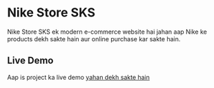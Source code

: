 # Nike Store SKS

Nike Store SKS ek modern e-commerce website hai jahan aap Nike ke products dekh sakte hain aur online purchase kar sakte hain.

## Live Demo

Aap is project ka live demo [yahan dekh sakte hain](https://vercel.com/syed-kashif-shah/nike-store-sks)
